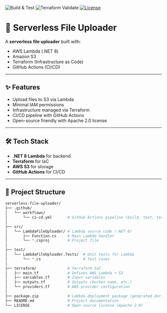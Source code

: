 ![Build & Test](https://github.com/hpkhariprasad/serverless-file-uploader/actions/workflows/ci-cd.yml/badge.svg?branch=main&event=push&job=build-test)
![Terraform Validate](https://github.com/hpkhariprasad/serverless-file-uploader/actions/workflows/ci-cd.yml/badge.svg?branch=main&event=push&job=terraform-validate)
[![License](https://img.shields.io/badge/License-Apache%202.0-blue.svg)](./LICENSE)

# 🚀 Serverless File Uploader

A **serverless file uploader** built with:
- AWS Lambda (.NET 8)
- Amazon S3
- Terraform (Infrastructure as Code)
- GitHub Actions (CI/CD)

---

## ✨ Features
- Upload files to S3 via Lambda
- Minimal IAM permissions
- Infrastructure managed via Terraform
- CI/CD pipeline with GitHub Actions
- Open-source friendly with Apache 2.0 license

---

## 🛠️ Tech Stack
- **.NET 8 Lambda** for backend
- **Terraform** for IaC
- **AWS S3** for storage
- **GitHub Actions** for CI/CD

---

## 📂 Project Structure

```bash
serverless-file-uploader/
├── .github/
│   └── workflows/
│       └── ci-cd.yml       # GitHub Actions pipeline (build, test, terraform validate)
│
├── src/
│   └── LambdaFileUploader/ # Lambda source code (.NET 8)
│       ├── Function.cs     # Main Lambda handler
│       └── *.csproj        # Project file
│
├── test/
│   └── LambdaFileUploader.Tests/  # Unit tests for Lambda
│       └── *.cs                   # Test cases
│
├── terraform/              # Terraform IaC
│   ├── main.tf             # Defines AWS Lambda + S3
│   ├── variables.tf        # Input variables
│   ├── outputs.tf          # Outputs (bucket name, etc.)
│   └── providers.tf        # AWS provider configuration
│
├── package.zip             # Lambda deployment package (generated during build)
├── README.md               # Project documentation
└── LICENSE                 # Open-source license (Apache 2.0)
